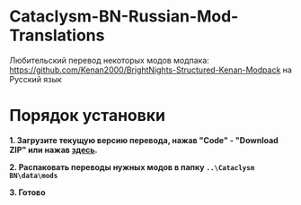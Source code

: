 # Cataclysm-BN-Russian-Mod-Translations
Любительский перевод некоторых модов модпака: https://github.com/Kenan2000/BrightNights-Structured-Kenan-Modpack на Русский язык

# Порядок установки
**1. Загрузите текущую версию перевода, нажав "Code" - "Download ZIP" или нажав [здесь](https://github.com/Code0I7/Cataclysm-BN-Russian-Mod-Translations/archive/main.zip).**

**2. Распаковать переводы нужных модов в папку `..\Cataclysm BN\data\mods`**

**3. Готово**